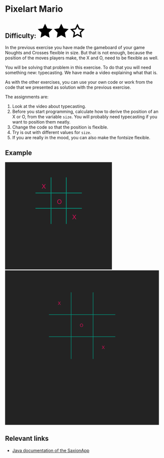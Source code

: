 # Pixelart Mario 
## Difficulty: ![Filled](../resources/star-filled.svg) ![Filled](../resources/star-filled.svg) ![Filled](../resources/star-outlined.svg) 

In the previous exercise you have made the gameboard of your game Noughts and Crosses flexible in size.
But that is not enough, because the position of the moves players make, the X and O, need to be flexible as well.

You will be solving that problem in this exercise.
To do that you will need something new: typecasting. We have made a video explaining what that is.

As with the other exercises, you can use your own code or work from the code that we presented as solution with the previous exercise.

The assignments are:
1. Look at the video about typecasting.
2. Before you start programming, calculate how to derive the position of an X or O, from the variable ```size```.
You will probably need typecasting if you want to position them neatly.
3. Change the code so that the position is flexible. 
4. Try is out with different values for ```size```.
5. If you are really in the mood, you can also make the fontsize flexible.

## Example
![Example](sample_output.png)
![Example](sample_output2.png)

## Relevant links
* [Java documentation of the SaxionApp](https://saxionapp.hboictlab.nl/nl/saxion/app/SaxionApp.html)